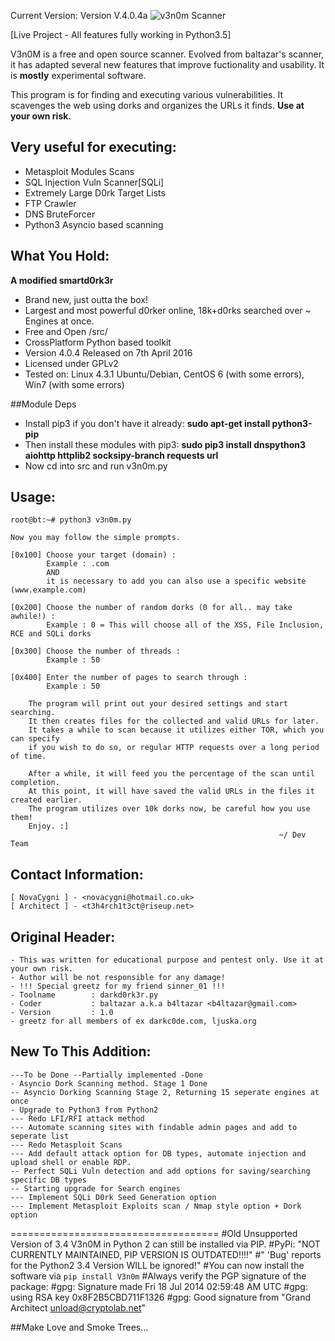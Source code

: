Current Version: Version V.4.0.4a
![v3n0m Scanner](http://i.imgur.com/A96CipT.png "V3n0M-Scanner")



[Live Project - All features fully working in Python3.5]

V3n0M is a free and open source scanner. Evolved from baltazar's scanner, it has adapted several new features that improve fuctionality and usability. It is __mostly__ experimental software.

This program is for finding and executing various vulnerabilities. It scavenges the web using dorks and organizes the URLs it finds.
**Use at your own risk.**

## Very useful for executing:

+ Metasploit Modules Scans
+ SQL Injection Vuln Scanner[SQLi]
+ Extremely Large D0rk Target Lists
+ FTP Crawler
+ DNS BruteForcer
+ Python3 Asyncio based scanning

## What You Hold:

**A modified smartd0rk3r**
+ Brand new, just outta the box!
+ Largest and most powerful d0rker online, 18k+d0rks searched over ~ Engines at once.
+ Free and Open /src/
+ CrossPlatform Python based toolkit
+ Version 4.0.4 Released on 7th April 2016
+ Licensed under GPLv2
+ Tested on: Linux 4.3.1 Ubuntu/Debian, CentOS 6 (with some errors), Win7 (with some errors)

##Module Deps

+ Install pip3 if you don't have it already: **sudo apt-get install python3-pip**
+ Then install these modules with pip3: **sudo pip3 install dnspython3 aiohttp httplib2 socksipy-branch requests url**
+ Now cd into src and run v3n0m.py

## Usage:

    root@bt:~# python3 v3n0m.py

    Now you may follow the simple prompts.

    [0x100] Choose your target (domain) :
            Example : .com
            AND
            it is necessary to add you can also use a specific website (www.example.com)

    [0x200] Choose the number of random dorks (0 for all.. may take awhile!) :
            Example : 0 = This will choose all of the XSS, File Inclusion, RCE and SQLi dorks

    [0x300] Choose the number of threads :
            Example : 50

    [0x400] Enter the number of pages to search through :
            Example : 50

        The program will print out your desired settings and start searching.
        It then creates files for the collected and valid URLs for later.
        It takes a while to scan because it utilizes either TOR, which you can specify
        if you wish to do so, or regular HTTP requests over a long period of time.

        After a while, it will feed you the percentage of the scan until completion.
        At this point, it will have saved the valid URLs in the files it created earlier.
        The program utilizes over 10k dorks now, be careful how you use them!
        Enjoy. :]
                                                                ~/ Dev Team

## Contact Information:

    [ NovaCygni ] - <novacygni@hotmail.co.uk>
    [ Architect ] - <t3h4rch1t3ct@riseup.net>

## Original Header:

    - This was written for educational purpose and pentest only. Use it at your own risk.
    - Author will be not responsible for any damage!
    - !!! Special greetz for my friend sinner_01 !!!
    - Toolname        : darkd0rk3r.py
    - Coder           : baltazar a.k.a b4ltazar <b4ltazar@gmail.com>
    - Version         : 1.0
    - greetz for all members of ex darkc0de.com, ljuska.org

## New To This Addition:
    ---To be Done --Partially implemented -Done
    - Asyncio Dork Scanning method. Stage 1 Done
    -- Asyncio Dorking Scanning Stage 2, Returning 15 seperate engines at once
    - Upgrade to Python3 from Python2
    --- Redo LFI/RFI attack method
    --- Automate scanning sites with findable admin pages and add to seperate list
    --- Redo Metasploit Scans
    --- Add default attack option for DB types, automate injection and upload shell or enable RDP.
    -- Perfect SQLi Vuln detection and add options for saving/searching specific DB types
    -- Starting upgrade for Search engines
    --- Implement SQLi D0rk Seed Generation option
    --- Implement Metasploit Exploits scan / Nmap style option + Dork option


====================================
    #Old Unsupported Version of 3.4 V3n0M in Python 2 can still be installed via PIP.
    #PyPi: "NOT CURRENTLY MAINTAINED, PIP VERSION IS OUTDATED!!!!" 
    #" 'Bug' reports for the Python2 3.4 Version WILL be ignored!"
    #You can now install the software via `pip install V3n0m`
    #Always verify the PGP signature of the package:
    #gpg: Signature made Fri 18 Jul 2014 02:59:48 AM UTC
    #gpg:                using RSA key 0x8F2B5CBD711F1326
    #gpg: Good signature from "Grand Architect <unload@cryptolab.net>"

##Make Love and Smoke Trees...
